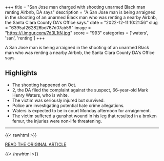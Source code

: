 +++
title = "San Jose man charged with shooting unarmed Black man renting Airbnb, DA says"
description = "A San Jose man is being arraigned in the shooting of an unarmed Black man who was renting a nearby Airbnb, the Santa Clara County DA's Office says."
date = "2022-12-11 10:21:56"
slug = "6395af262826bd767d07ab59"
image = "https://i.imgur.com/7d3L1tN.jpg"
score = "993"
categories = ['waters', 'san', 'renting']
+++

A San Jose man is being arraigned in the shooting of an unarmed Black man who was renting a nearby Airbnb, the Santa Clara County DA's Office says.

## Highlights

- The shooting happened on Oct.
- 2, the DA filed the complaint against the suspect, 66-year-old Mark Henry Waters, who is white.
- The victim was seriously injured but survived.
- Police are investigating potential hate crime allegations.
- Waters is expected to be in court Monday afternoon for arraignment.
- The victim suffered a gunshot wound in his leg that resulted in a broken femur, the injuries were non-life threatening.

---

{{< rawhtml >}}
  <p class="article-category">
    <a target="_blank" href="https://abc7news.com/san-jose-shooting-unarmed-black-man-shot-renting-airbnb-mark-waters-sj/12550654/">READ THE ORIGINAL ARTICLE</a>
  </p>
{{< /rawhtml >}}
